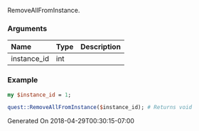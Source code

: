 RemoveAllFromInstance.
### Arguments
**Name**|**Type**|**Description**
:---|:---|:---
instance_id|int|

### Example

```perl
my $instance_id = 1;

quest::RemoveAllFromInstance($instance_id); # Returns void
```


Generated On 2018-04-29T00:30:15-07:00